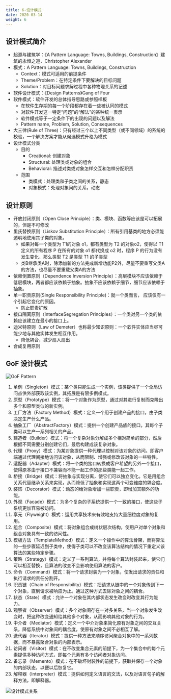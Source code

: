 ```yaml
---
title: 6-设计模式
date: 2020-03-14
weight: 6
---
```


## 设计模式简介

- 起源与建筑学：《A Pattern Language: Towns, Buildings, Construction》建筑的永恒之道，Christopher Alexander
- 模式：A Pattern Language: Towns, Buildings, Construction
  - Context：模式可适用的前提条件
  - Theme/Problem：在特定条件下要解决的目标问题
  - Solution：对目标问题求解过程中各种物理关系的记述
- 软件设计模式：《Design Patterns》Gang of Four
- 软件模式：软件开发的总体指导思路或参照样板
  - 在软件生存期的每一个阶段都存在着一些被认同的模式
  - 对软件开发这一特定“问题”的“解法”的某种统一表示
  - 软件模式等于一定条件下的出现的问题以及解法
  - Pattern name, Problem, Solution, Consequences
- 大三律(Rule of Three)：只有经过三个以上不同类型（或不同领域）的系统的校验，一个解决方案才能从候选模式升格为模式
- 设计模式分类
  - 目的
    - Creational: 创建对象
    - Structural: 处理类或对象的组合
    - Behavioral: 描述对类或对象怎样交互和怎样分配职责
  - 范围
    - 类模式：处理类和子类之间的关系，静态
    - 对象模式：处理对象间的关系，动态

## 设计原则

- 开放封闭原则（Open Close Principle）：类、模块、函数等应该是可以拓展的，但是不可修改
- 里氏替换原则（Liskov Substitution Principle）：所有引用基类的地方必须能透明地使用其子类的对象。
  - 如果对每一个类型为 T1的对象 o1，都有类型为 T2 的对象o2，使得以 T1定义的所有程序 P 在所有的对象 o1 都代换成 o2 时，程序 P 的行为没有发生变化，那么类型 T2 是类型 T1 的子类型
  - 类B继承类A时，除添加新的方法完成新增功能P2外，尽量不要重写父类A的方法，也尽量不要重载父类A的方法
- 依赖倒置原则（Dependence Inversion Principle）：高层模块不应该依赖于低层模块，两者都应该依赖于抽象。抽象不应该依赖于细节，细节应该依赖于抽象。
- 单一职责原则(Single Responsibility Principle)：就一个类而言， 应该仅有一个引起它变化的原因。
  - 防止职责扩散
- 接口隔离原则（InterfaceSegregation Principles）：一个类对另一个类的依赖应该建立在最小的接口上。
- 迪米特原则（Law of Demeter）也称最少知识原则：一个软件实体应当尽可能少地与其他实体发生相互作用。
  - 降低耦合，减少扇入扇出
- 合成复用原则

## GoF 设计模式

![GoF Pattern](/images/content/GoF.png)

1. 单例（Singleton）模式：某个类只能生成一个实例，该类提供了一个全局访问点供外部获取该实例，其拓展是有限多例模式。
2. 原型（Prototype）模式：将一个对象作为原型，通过对其进行复制而克隆出多个和原型类似的新实例。
3. 工厂方法（Factory Method）模式：定义一个用于创建产品的接口，由子类决定生产什么产品。
4. 抽象工厂（AbstractFactory）模式：提供一个创建产品族的接口，其每个子类可以生产一系列相关的产品。
5. 建造者（Builder）模式：将一个复杂对象分解成多个相对简单的部分，然后根据不同需要分别创建它们，最后构建成该复杂对象。
6. 代理（Proxy）模式：为某对象提供一种代理以控制对该对象的访问。即客户端通过代理间接地访问该对象，从而限制、增强或修改该对象的一些特性。
7. 适配器（Adapter）模式：将一个类的接口转换成客户希望的另外一个接口，使得原本由于接口不兼容而不能一起工作的那些类能一起工作。
8. 桥接（Bridge）模式：将抽象与实现分离，使它们可以独立变化。它是用组合关系代替继承关系来实现，从而降低了抽象和实现这两个可变维度的耦合度。
9. 装饰（Decorator）模式：动态的给对象增加一些职责，即增加其额外的功能。
10. 外观（Facade）模式：为多个复杂的子系统提供一个一致的接口，使这些子系统更加容易被访问。
11. 享元（Flyweight）模式：运用共享技术来有效地支持大量细粒度对象的复用。
12. 组合（Composite）模式：将对象组合成树状层次结构，使用户对单个对象和组合对象具有一致的访问性。
13. 模板方法（TemplateMethod）模式：定义一个操作中的算法骨架，而将算法的一些步骤延迟到子类中，使得子类可以不改变该算法结构的情况下重定义该算法的某些特定步骤。
14. 策略（Strategy）模式：定义了一系列算法，并将每个算法封装起来，使它们可以相互替换，且算法的改变不会影响使用算法的客户。
15. 命令（Command）模式：将一个请求封装为一个对象，使发出请求的责任和执行请求的责任分割开。
16. 职责链（Chain of Responsibility）模式：把请求从链中的一个对象传到下一个对象，直到请求被响应为止。通过这种方式去除对象之间的耦合。
17. 状态（State）模式：允许一个对象在其内部状态发生改变时改变其行为能力。
18. 观察者（Observer）模式：多个对象间存在一对多关系，当一个对象发生改变时，把这种改变通知给其他多个对象，从而影响其他对象的行为。
19. 中介者（Mediator）模式：定义一个中介对象来简化原有对象之间的交互关系，降低系统中对象间的耦合度，使原有对象之间不必相互了解。
20. 迭代器（Iterator）模式：提供一种方法来顺序访问聚合对象中的一系列数据，而不暴露聚合对象的内部表示。
21. 访问者（Visitor）模式：在不改变集合元素的前提下，为一个集合中的每个元素提供多种访问方式，即每个元素有多个访问者对象访问。
22. 备忘录（Memento）模式：在不破坏封装性的前提下，获取并保存一个对象的内部状态，以便以后恢复它。
23. 解释器（Interpreter）模式：提供如何定义语言的文法，以及对语言句子的解释方法，即解释器。

![设计模式关系](https://img-blog.csdn.net/20140118095608234?watermark/2/text/aHR0cDovL2Jsb2cuY3Nkbi5uZXQvY2hlbnNzeQ==/font/5a6L5L2T/fontsize/400/fill/I0JBQkFCMA==/dissolve/70/gravity/SouthEast)
